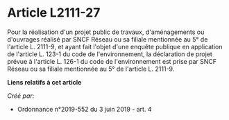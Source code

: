 # Article L2111-27

Pour la réalisation d'un projet public de travaux, d'aménagements ou d'ouvrages réalisé par SNCF Réseau ou sa filiale
mentionnée au 5° de l'article L. 2111-9, et ayant fait l'objet d'une enquête publique en application de l'article L. 123-1 du
code de l'environnement, la déclaration de projet prévue à l'article L. 126-1 du code de l'environnement est prise par SNCF
Réseau ou sa filiale mentionnée au 5° de l'article L. 2111-9.

**Liens relatifs à cet article**

_Créé par_:

  - Ordonnance n°2019-552 du 3 juin 2019 - art. 4
